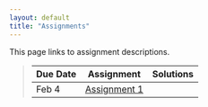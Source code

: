 ```yaml
---
layout: default
title: "Assignments"
---
```


This page links to assignment descriptions.

> Due Date |                Assignment                                | Solutions                                               |
> -------- | -------------------------------------------------------- | ------------------------------------------------------- |
> Feb 4    | [Assignment 1](../assign/assign01.html)                  |  |

<!--
> Feb 5    | [Assignment 2](../assign/assign02.html)                  |  |
> Feb 19   | [Assignment 3](../assign/assign03.html)                  |  |
> Feb 23   | [Assignment 4](../assign/assign04.html)                  |  |
> Mar 9    | [Empirical Comparison Report](../assign/emp_comp.html)   |  |
> Mar 21   | [Assignment 5](../assign/assign05.html)                  |  |
> Mar 28   | [Assignment 6](../assign/assign06.html)                  |  |
> Apr 4    | [Assignment 7](../assign/assign07.html)                  |  |
> Apr 18   | [Assignment 8](../assign/assign08.html)                  |  |
> Apr 25   | [Assignment 9](../assign/assign09.html)                  |  |
> May 7,9  | [Final Project](../assign/finalproj.html)                |  |
-->